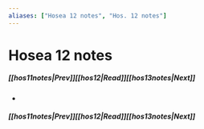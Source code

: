 ```yaml
---
aliases: ["Hosea 12 notes", "Hos. 12 notes"]
---
```

# Hosea 12 notes
##### <span class=arrow-left></span>[[hos11notes|Prev]]<span class=navigation-separator></span>[[hos12|Read]]<span class=navigation-separator></span>[[hos13notes|Next]]<span class=arrow-right></span>
- 
##### <span class=arrow-left></span>[[hos11notes|Prev]]<span class=navigation-separator></span>[[hos12|Read]]<span class=navigation-separator></span>[[hos13notes|Next]]<span class=arrow-right></span>